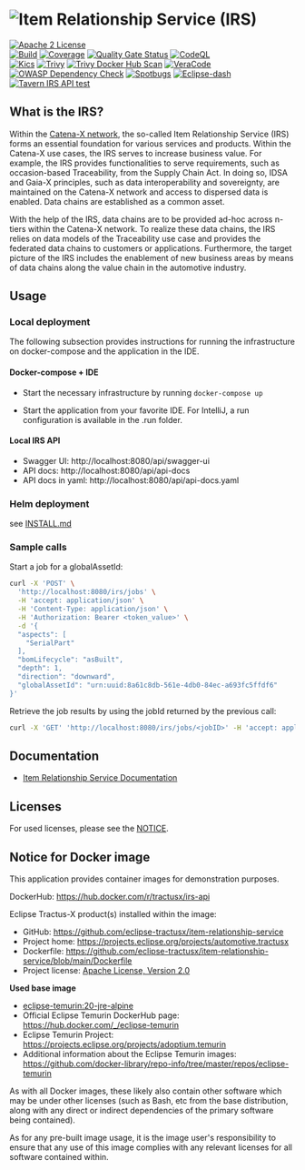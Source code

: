 # ![Item Relationship Service (IRS)](https://raw.githubusercontent.com/eclipse-tractusx/item-relationship-service/main/logo.png)

[![Apache 2 License](https://img.shields.io/badge/License-Apache_2.0-blue.svg)](https://github.com/eclipse-tractusx/item-relationship-service/blob/main/LICENSE)  
[![Build](https://github.com/eclipse-tractusx/item-relationship-service/actions/workflows/irs-build.yml/badge.svg)](https://github.com/eclipse-tractusx/item-relationship-service/actions/workflows/irs-build.yml)
[![Coverage](https://sonarcloud.io/api/project_badges/measure?project=eclipse-tractusx_item-relationship-service&metric=coverage)](https://sonarcloud.io/summary/new_code?id=eclipse-tractusx_item-relationship-service)
[![Quality Gate Status](https://sonarcloud.io/api/project_badges/measure?project=eclipse-tractusx_item-relationship-service&metric=alert_status)](https://sonarcloud.io/summary/new_code?id=eclipse-tractusx_item-relationship-service)
[![CodeQL](https://github.com/eclipse-tractusx/item-relationship-service/actions/workflows/codeql.yml/badge.svg)](https://github.com/eclipse-tractusx/item-relationship-service/actions/workflows/codeql.yml)  
[![Kics](https://github.com/eclipse-tractusx/item-relationship-service/actions/workflows/kics.yml/badge.svg)](https://github.com/eclipse-tractusx/item-relationship-service/actions/workflows/kics.yml)
[![Trivy](https://github.com/eclipse-tractusx/item-relationship-service/actions/workflows/trivy.yml/badge.svg)](https://github.com/eclipse-tractusx/item-relationship-service/actions/workflows/trivy.yml)
[![Trivy Docker Hub Scan](https://github.com/eclipse-tractusx/item-relationship-service/actions/workflows/trivy-docker-hub-scan.yml/badge.svg)](https://github.com/eclipse-tractusx/item-relationship-service/actions/workflows/trivy-docker-hub-scan.yml)
[![VeraCode](https://github.com/eclipse-tractusx/item-relationship-service/actions/workflows/veracode.yaml/badge.svg)](https://github.com/eclipse-tractusx/item-relationship-service/actions/workflows/veracode.yaml)
[![OWASP Dependency Check](https://github.com/eclipse-tractusx/item-relationship-service/actions/workflows/owasp.yml/badge.svg)](https://github.com/eclipse-tractusx/item-relationship-service/actions/workflows/owasp.yml)
[![Spotbugs](https://github.com/eclipse-tractusx/item-relationship-service/actions/workflows/spotbugs.yml/badge.svg)](https://github.com/eclipse-tractusx/item-relationship-service/actions/workflows/spotbugs.yml)
[![Eclipse-dash](https://github.com/eclipse-tractusx/item-relationship-service/actions/workflows/eclipse-dash.yml/badge.svg)](https://github.com/eclipse-tractusx/item-relationship-service/actions/workflows/eclipse-dash.yml)
[![Tavern IRS API test](https://github.com/eclipse-tractusx/item-relationship-service/actions/workflows/tavern.yml/badge.svg)](https://github.com/eclipse-tractusx/item-relationship-service/actions/workflows/tavern.yml)   

## What is the IRS?

Within the [Catena-X network](https://catena-x.net/), the so-called Item Relationship Service (IRS) forms an essential 
foundation for various services and products. Within the Catena-X use cases, the IRS serves to increase business value.
For example, the IRS provides functionalities to serve requirements, such as occasion-based Traceability, 
from the Supply Chain Act. In doing so, IDSA and Gaia-X principles, such as data interoperability and sovereignty, are 
maintained on the Catena-X network and access to dispersed data is enabled. Data chains are established as a common asset.

With the help of the IRS, data chains are to be provided ad-hoc across n-tiers within the Catena-X network. 
To realize these data chains, the IRS relies on data models of the Traceability use case and provides the federated 
data chains to customers or applications. Furthermore, the target picture of the IRS includes the enablement of new 
business areas by means of data chains along the value chain in the automotive industry.

## Usage

### Local deployment

The following subsection provides instructions for running the infrastructure on docker-compose and the application in the IDE.

#### Docker-compose + IDE

- Start the necessary infrastructure by running `docker-compose up`

- Start the application from your favorite IDE. For IntelliJ, a run configuration is available in the .run folder.

#### Local IRS API

- Swagger UI: http://localhost:8080/api/swagger-ui
- API docs: http://localhost:8080/api/api-docs
- API docs in yaml:  http://localhost:8080/api/api-docs.yaml

### Helm deployment

see [INSTALL.md](https://github.com/eclipse-tractusx/item-relationship-service/blob/main/INSTALL.md)

### Sample calls

Start a job for a globalAssetId:

```bash
curl -X 'POST' \
  'http://localhost:8080/irs/jobs' \
  -H 'accept: application/json' \
  -H 'Content-Type: application/json' \
  -H 'Authorization: Bearer <token_value>' \
  -d '{
  "aspects": [
    "SerialPart"
  ],
  "bomLifecycle": "asBuilt",
  "depth": 1,
  "direction": "downward",
  "globalAssetId": "urn:uuid:8a61c8db-561e-4db0-84ec-a693fc5ffdf6"
}'
```

Retrieve the job results by using the jobId returned by the previous call:
```bash
curl -X 'GET' 'http://localhost:8080/irs/jobs/<jobID>' -H 'accept: application/json' -H 'Authorization: Bearer <token_value>'
```

## Documentation

- [Item Relationship Service Documentation](https://eclipse-tractusx.github.io/item-relationship-service/docs/)

## Licenses

For used licenses, please see the [NOTICE](https://github.com/eclipse-tractusx/item-relationship-service/blob/main/NOTICE.md).

## Notice for Docker image

This application provides container images for demonstration purposes.

DockerHub: https://hub.docker.com/r/tractusx/irs-api

Eclipse Tractus-X product(s) installed within the image:

- GitHub: https://github.com/eclipse-tractusx/item-relationship-service
- Project home: https://projects.eclipse.org/projects/automotive.tractusx
- Dockerfile: https://github.com/eclipse-tractusx/item-relationship-service/blob/main/Dockerfile
- Project license: [Apache License, Version 2.0](https://github.com/eclipse-tractusx/item-relationship-service/blob/main/LICENSE)

**Used base image**
- [eclipse-temurin:20-jre-alpine](https://github.com/adoptium/containers)
- Official Eclipse Temurin DockerHub page: https://hub.docker.com/_/eclipse-temurin  
- Eclipse Temurin Project: https://projects.eclipse.org/projects/adoptium.temurin  
- Additional information about the Eclipse Temurin images: https://github.com/docker-library/repo-info/tree/master/repos/eclipse-temurin

As with all Docker images, these likely also contain other software which may be under other licenses (such as Bash, etc from the base distribution, along with any direct or indirect dependencies of the primary software being contained).

As for any pre-built image usage, it is the image user's responsibility to ensure that any use of this image complies with any relevant licenses for all software contained within.
